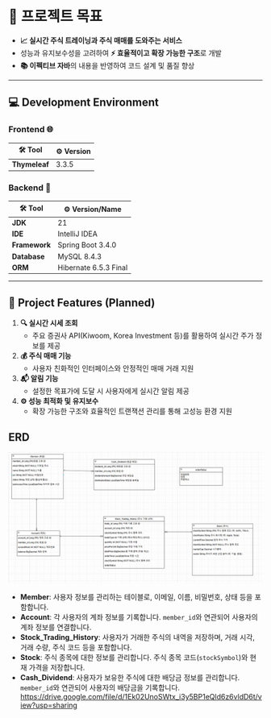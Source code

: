 # 🚀 **프로젝트 목표**

- **📈 실시간 주식 트레이닝과 주식 매매를 도와주는 서비스**
- 성능과 유지보수성을 고려하여 **⚡ 효율적이고 확장 가능한 구조**로 개발
- **📚 이펙티브 자바**의 내용을 반영하여 코드 설계 및 품질 향상

---

## 💻 **Development Environment**

### **Frontend** 🌐

| 🛠️ Tool         | ⚙️ Version |
| --------------- | ---------- |
| **Thymeleaf**   | 3.3.5      |

### **Backend** 🔧

| 🛠️ Tool          | ⚙️ Version/Name         |
| ---------------- | ----------------------- |
| **JDK**         | 21                     |
| **IDE**         | IntelliJ IDEA          |
| **Framework**   | Spring Boot 3.4.0  |
| **Database**    | MySQL 8.4.3            |
| **ORM**         | Hibernate 6.5.3 Final  |

---

## 🌟 **Project Features (Planned)**

1. **🔍 실시간 시세 조회**
   - 주요 증권사 API(Kiwoom, Korea Investment 등)를 활용하여 실시간 주가 정보를 제공
2. **💰 주식 매매 기능**
   - 사용자 친화적인 인터페이스와 안정적인 매매 거래 지원
3. **📬 알림 기능**
   - 설정한 목표가에 도달 시 사용자에게 실시간 알림 제공
4. **⚙️ 성능 최적화 및 유지보수**
   - 확장 가능한 구조와 효율적인 트랜잭션 관리를 통해 고성능 환경 지원

##  **ERD**
![img.png](img.png)
- **Member**: 사용자 정보를 관리하는 테이블로, 이메일, 이름, 비밀번호, 상태 등을 포함합니다.
- **Account**: 각 사용자의 계좌 정보를 기록합니다. `member_id`와 연관되어 사용자의 계좌 정보를 연결합니다.
- **Stock_Trading_History**: 사용자가 거래한 주식의 내역을 저장하며, 거래 시각, 거래 수량, 주식 코드 등을 포함합니다.
- **Stock**: 주식 종목에 대한 정보를 관리합니다. 주식 종목 코드(`stockSymbol`)와 현재 가격을 저장합니다.
- **Cash_Dividend**: 사용자가 보유한 주식에 대한 배당금 정보를 관리합니다. `member_id`와 연관되어 사용자의 배당금을 기록합니다.
https://drive.google.com/file/d/1Ek02UnoSWtx_i3y5BP1eQld6z6vldD6t/view?usp=sharing